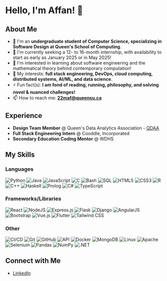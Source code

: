 # Hello, I'm Affan! 👋

## About Me
- 🌱 I'm an **undergraduate student of Computer Science, specializing in Software Design at Queen's School of Computing**.
- 🤔 I'm currently seeking a 12- to 16-month internship, with availability to start as early as January 2025 or in May 2025!
- 💬 I'm interested in learning about software engineering and the mathematical theory behind contemporary computation!
- 📱 My interests: **full stack engineering, DevOps, cloud computing, distributed systems, AI/ML, and data science**.  
- ⚡ Fun fact(s): **I am fond of reading, running, philosophy, and solving novel & nuanced challenges!**
- 📫 How to reach me: **[22maf@queensu.ca](mailto:22maf@queensu.ca)**

## Experience
- **Design Team Member** @ Queen's Data Analytics Association - [QDAA](https://qdaa.github.io)
- **Full Stack Engineering Intern** @ Cooddle, Incorporated
- **Secondary Education Coding Mentor** @ WDHS

## My Skills
### Languages
![Python](https://img.shields.io/badge/-Python-black?style=flat-square&logo=python)
![Java](https://img.shields.io/badge/-Java-black?style=flat-square&logo=java)
![JavaScript](https://img.shields.io/badge/-JavaScript-black?style=flat-square&logo=javascript)
![C](https://img.shields.io/badge/-C-black?style=flat-square&logo=c)
![Bash](https://img.shields.io/badge/-Bash-black?style=flat-square&logo=gnu-bash)
![SQL](https://img.shields.io/badge/-SQL-black?style=flat-square&logo=postgresql)
![HTML5](https://img.shields.io/badge/-HTML5-black?style=flat-square&logo=html5)
![CSS3](https://img.shields.io/badge/-CSS3-black?style=flat-square&logo=css3)
![R](https://img.shields.io/badge/-R-black?style=flat-square&logo=r)
![C++](https://img.shields.io/badge/-C++-black?style=flat-square&logo=c++)
![Haskell](https://img.shields.io/badge/-Haskell-black?style=flat-square&logo=haskell)
![Prolog](https://img.shields.io/badge/-Prolog-black?style=flat-square&logo=prolog)
![C#](https://img.shields.io/badge/-C%23-black?style=flat-square&logo=csharp)
![TypeScript](https://img.shields.io/badge/-TypeScript-black?style=flat-square&logo=typescript)

### Frameworks/Libraries
![React](https://img.shields.io/badge/-React-black?style=flat-square&logo=react)
![NodeJS](https://img.shields.io/badge/-NodeJS-black?style=flat-square&logo=node.js)
![Express.js](https://img.shields.io/badge/-Express.js-black?style=flat-square&logo=express)
![Flask](https://img.shields.io/badge/-Flask-black?style=flat-square&logo=flask)
![Django](https://img.shields.io/badge/-Django-black?style=flat-square&logo=django)
![AngularJS](https://img.shields.io/badge/-AngularJS-black?style=flat-square&logo=angularjs)
![Bootstrap](https://img.shields.io/badge/-Bootstrap-black?style=flat-square&logo=bootstrap)
![Vue.js](https://img.shields.io/badge/-Vue.js-black?style=flat-square&logo=vue.js)
![Flutter](https://img.shields.io/badge/-Flutter-black?style=flat-square&logo=flutter)
![Tailwind CSS](https://img.shields.io/badge/-Tailwind%20CSS-black?style=flat-square&logo=tailwind-css)

### Other
![CI/CD](https://img.shields.io/badge/-CI%2FCD-black?style=flat-square&logo=github-actions)
![Git](https://img.shields.io/badge/-Git-black?style=flat-square&logo=git)
![GitHub](https://img.shields.io/badge/-GitHub-181717?style=flat-square&logo=github)
![API](https://img.shields.io/badge/-API-black?style=flat-square&logo=swagger)
![Docker](https://img.shields.io/badge/-Docker-black?style=flat-square&logo=docker)
![MongoDB](https://img.shields.io/badge/-MongoDB-black?style=flat-square&logo=mongodb)
![Linux](https://img.shields.io/badge/-Linux-black?style=flat-square&logo=linux)
![Apache](https://img.shields.io/badge/-Apache-black?style=flat-square&logo=apache)
![Selenium](https://img.shields.io/badge/-Selenium-black?style=flat-square&logo=selenium)
![Pandas](https://img.shields.io/badge/-Pandas-black?style=flat-square&logo=pandas)
![NumPy](https://img.shields.io/badge/-NumPy-black?style=flat-square&logo=numpy)
![.NET](https://img.shields.io/badge/-.NET-black?style=flat-square&logo=dotnet)

## Connect with Me
- [LinkedIn](https://www.google.com/)
